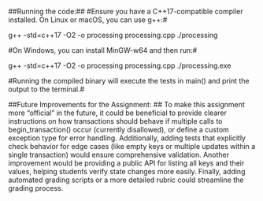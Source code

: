 ##Running the code:##
#Ensure you have a C++17-compatible compiler installed. On Linux or macOS, you can use g++:#

g++ -std=c++17 -O2 -o processing processing.cpp
./processing


#On Windows, you can install MinGW-w64 and then run:#

g++ -std=c++17 -O2 -o processing processing.cpp
./processing.exe

#Running the compiled binary will execute the tests in main() and print the output to the terminal.#

##Future Improvements for the Assignment: ##
To make this assignment more “official” in the future, it could be beneficial to provide clearer instructions on how transactions should behave if multiple calls to begin_transaction() occur (currently disallowed), or define a custom exception type for error handling. Additionally, adding tests that explicitly check behavior for edge cases (like empty keys or multiple updates within a single transaction) would ensure comprehensive validation. Another improvement would be providing a public API for listing all keys and their values, helping students verify state changes more easily. Finally, adding automated grading scripts or a more detailed rubric could streamline the grading process.
